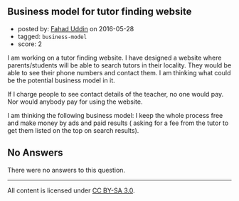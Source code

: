 ## Business model for tutor finding website

- posted by: [Fahad Uddin](https://stackexchange.com/users/160083/fahad-uddin) on 2016-05-28
- tagged: `business-model`
- score: 2

I am working on a tutor finding website. I have designed a website where parents/students will be able to search tutors in their locality. They would be able to see their phone numbers and contact them. I am thinking what could be the potential business model in it.

If I charge people to see contact details of the teacher, no one would pay. Nor would anybody pay for using the website.

I am thinking the following business model: I keep the whole process free and make money by ads and paid results ( asking for a fee from the tutor to get them listed on the top on search results).


## No Answers

There were no answers to this question.


---

All content is licensed under [CC BY-SA 3.0](https://creativecommons.org/licenses/by-sa/3.0/).
